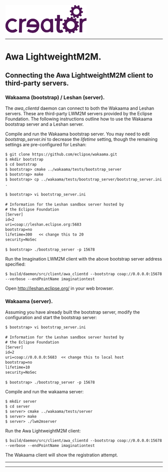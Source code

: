 
![](images/img.png)

----

# Awa LightweightM2M. 

## Connecting the Awa LightweightM2M client to third-party servers.

### Wakaama (bootstrap) / Leshan (server).

The *awa_clientd*  daemon can connect to both the Wakaama and Leshan servers. These are third-party LWM2M servers provided by the Eclipse Foundation. The following instructions outline how to use the Wakaama bootstrap server and a Leshan server.

Compile and run the Wakaama bootstrap server. You may need to edit *bootstrap_server.ini* to decrease the *lifetime* setting, though the remaining settings are pre-configured for Leshan:
````
$ git clone https://github.com/eclipse/wakaama.git
$ mkdir bootstrap
$ cd bootstrap
$ bootstrap> cmake ../wakaama/tests/bootstrap_server
$ bootstrap> make
$ bootstrap> cp ../wakaama/tests/bootstrap_server/bootstrap_server.ini .

$ bootstrap> vi bootstrap_server.ini

# Information for the Leshan sandbox server hosted by
# the Eclipse Foundation
[Server]
id=2
uri=coap://leshan.eclipse.org:5683
bootstrap=no
lifetime=300   << change this to 20
security=NoSec

$ bootstrap> ./bootstrap_server -p 15678
````
Run the Imagination LWM2M client with the above bootstrap server address specified:
````
$ build/daemon/src/client/awa_clientd --bootstrap coap://0.0.0.0:15678 --verbose --endPointName imaginationtest
````
Open http://leshan.eclipse.org/ in your web browser.

### Wakaama (server).

Assuming you have already built the bootstrap server, modify the configuration and start the bootstrap server:
````
$ bootstrap> vi bootstrap_server.ini

# Information for the Leshan sandbox server hosted by
# the Eclipse Foundation
[Server]
id=2
uri=coap://0.0.0.0:5683  << change this to local host
bootstrap=no
lifetime=10
security=NoSec

$ bootstrap> ./bootstrap_server -p 15678
````
Compile and run the wakaama server:
````
$ mkdir server
$ cd server
$ server> cmake ../wakaama/tests/server
$ server> make
$ server> ./lwm2mserver
````
Run the Awa LightweightM2M client:
````
$ build/daemon/src/client/awa_clientd --bootstrap coap://0.0.0.0:15678 --verbose --endPointName imaginationtest
````
The Wakaama client will show the registration attempt.

----
----
